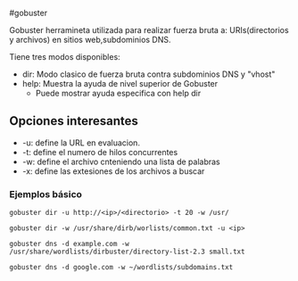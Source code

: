 #gobuster 

Gobuster herramineta utilizada para realizar fuerza bruta a: URIs(directorios y archivos) en sitios web,subdominios DNS.

Tiene tres modos disponibles:
* dir: Modo clasico de fuerza bruta contra subdominios DNS y "vhost"
* help: Muestra la ayuda de nivel superior de Gobuster
	* Puede mostrar ayuda especifica con help dir

## Opciones interesantes

* -u: define la URL en evaluacion.
* -t: define el numero de hilos concurrentes
* -w: define el archivo cnteniendo una lista de palabras
* -x: define las extesiones de los archivos a buscar

### Ejemplos básico

```shell
gobuster dir -u http://<ip>/<directorio> -t 20 -w /usr/

gobuster dir -w /usr/share/dirb/worlists/common.txt -u <ip>

gobuster dns -d example.com -w /usr/share/wordlists/dirbuster/directory-list-2.3 small.txt

gobuster dns -d google.com -w ~/wordlists/subdomains.txt
```

